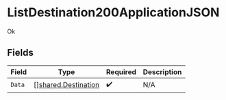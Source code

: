 # ListDestination200ApplicationJSON

Ok


## Fields

| Field                                                      | Type                                                       | Required                                                   | Description                                                |
| ---------------------------------------------------------- | ---------------------------------------------------------- | ---------------------------------------------------------- | ---------------------------------------------------------- |
| `Data`                                                     | [][shared.Destination](../../models/shared/destination.md) | :heavy_check_mark:                                         | N/A                                                        |